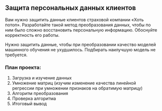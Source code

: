 ## Защита персональных данных клиентов
Вам нужно защитить данные клиентов страховой компании «Хоть потоп». Разработайте такой метод преобразования данных, чтобы по ним было сложно восстановить персональную информацию. Обоснуйте корректность его работы.

Нужно защитить данные, чтобы при преобразовании качество моделей машинного обучения не ухудшилось. Подбирать наилучшую модель не требуется.

### План проекта:
1. Загрузка и изучение данных
2. Умножение матриц (изучим изменение качества линейной регрессии при умножении признаков на обратимую матрицу)
3. Алгоритм преобразования
4. Проверка алгоритма
5. Итоговый вывод
